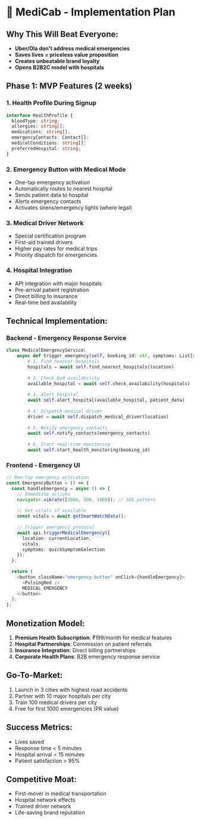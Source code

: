 # 🏥 MediCab - Implementation Plan

## Why This Will Beat Everyone:
- **Uber/Ola don't address medical emergencies**
- **Saves lives = priceless value proposition**
- **Creates unbeatable brand loyalty**
- **Opens B2B2C model with hospitals**

## Phase 1: MVP Features (2 weeks)

### 1. Health Profile During Signup
```typescript
interface HealthProfile {
  bloodType: string;
  allergies: string[];
  medications: string[];
  emergencyContacts: Contact[];
  medicalConditions: string[];
  preferredHospital: string;
}
```

### 2. Emergency Button with Medical Mode
- One-tap emergency activation
- Automatically routes to nearest hospital
- Sends patient data to hospital
- Alerts emergency contacts
- Activates sirens/emergency lights (where legal)

### 3. Medical Driver Network
- Special certification program
- First-aid trained drivers
- Higher pay rates for medical trips
- Priority dispatch for emergencies

### 4. Hospital Integration
- API integration with major hospitals
- Pre-arrival patient registration
- Direct billing to insurance
- Real-time bed availability

## Technical Implementation:

### Backend - Emergency Response Service
```python
class MedicalEmergencyService:
    async def trigger_emergency(self, booking_id: str, symptoms: List[str]):
        # 1. Find nearest hospitals
        hospitals = await self.find_nearest_hospitals(location)
        
        # 2. Check bed availability
        available_hospital = await self.check_availability(hospitals)
        
        # 3. Alert hospital
        await self.alert_hospital(available_hospital, patient_data)
        
        # 4. Dispatch medical driver
        driver = await self.dispatch_medical_driver(location)
        
        # 5. Notify emergency contacts
        await self.notify_contacts(emergency_contacts)
        
        # 6. Start real-time monitoring
        await self.start_health_monitoring(booking_id)
```

### Frontend - Emergency UI
```typescript
// One-tap emergency activation
const EmergencyButton = () => {
  const handleEmergency = async () => {
    // Immediate actions
    navigator.vibrate([1000, 500, 1000]); // SOS pattern
    
    // Get vitals if available
    const vitals = await getSmartWatchData();
    
    // Trigger emergency protocol
    await api.triggerMedicalEmergency({
      location: currentLocation,
      vitals,
      symptoms: quickSymptomSelection
    });
  };
  
  return (
    <button className="emergency-button" onClick={handleEmergency}>
      <PulsingRed />
      MEDICAL EMERGENCY
    </button>
  );
};
```

## Monetization Model:
1. **Premium Health Subscription**: ₹199/month for medical features
2. **Hospital Partnerships**: Commission on patient referrals
3. **Insurance Integration**: Direct billing partnerships
4. **Corporate Health Plans**: B2B emergency response service

## Go-To-Market:
1. Launch in 3 cities with highest road accidents
2. Partner with 10 major hospitals per city
3. Train 100 medical drivers per city
4. Free for first 1000 emergencies (PR value)

## Success Metrics:
- Lives saved
- Response time < 5 minutes
- Hospital arrival < 15 minutes
- Patient satisfaction > 95%

## Competitive Moat:
- First-mover in medical transportation
- Hospital network effects
- Trained driver network
- Life-saving brand reputation
